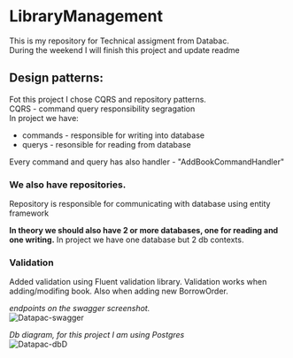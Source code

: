 # LibraryManagement

This is my repository for Technical assigment from Databac.</br>
During the weekend I will finish this project and update readme

<h2>Design patterns:</h2>
Fot this project I chose CQRS and repository patterns.</br>
CQRS - command query responsibility segragation </br>
In project we have:</br>
<ul>
  <li>commands - responsible for writing into database</li> 
  <li>querys - resonsible for reading from database</li>    
</ul>
Every command and query has also handler - "AddBookCommandHandler"

<h3>We also have repositories.</h3>
Repository is responsible for communicating with database using entity framework

<strong>In theory we should also have 2 or more databases, one for reading and one writing.</strong> In project we have one database but 2 db contexts.

<h3>Validation</h3>
Added validation using Fluent validation library.
Validation works when adding/modifing book. Also when adding new BorrowOrder.

<em>endpoints on the swagger screenshot.</em></br>
![Datapac-swagger](https://github.com/f1l1ph/Zadanie-Datapac/assets/50553234/c8a7a274-f3b1-4039-9956-f00a0ada7ec1)

<em>Db diagram, for this project I am using Postgres</em></br>
![Datapac-dbD](https://github.com/f1l1ph/Zadanie-Datapac/assets/50553234/941b34ef-381b-4295-83a6-b771bc16e377)
